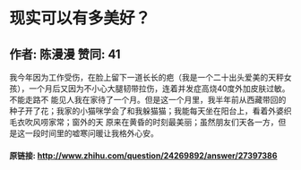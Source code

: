 # 现实可以有多美好？
## 作者: 陈漫漫  赞同: 41
我今年因为工作受伤，在脸上留下一道长长的疤（我是一个二十出头爱美的天秤女孩），一个月后又因为不小心大腿韧带拉伤，连着并发症高烧40度外加皮肤过敏。不能走路不
能见人我在家待了一个月。但是这一个月里，我半年前从西藏带回的种子开了花；我家的小猫咪学会了和我躲猫猫；我能每天坐在阳台上，看着外婆织毛衣吹风唠家常；窗外的天
原来在黄昏的时刻最美丽；虽然朋友们天各一方，但是这一段时间里的嘘寒问暖让我格外心安。

#### 原链接: http://www.zhihu.com/question/24269892/answer/27397386